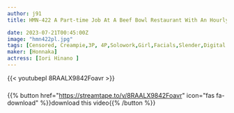 ```yaml
---
author: j91
title: HMN-422 A Part-time Job At A Beef Bowl Restaurant With An Hourly Wage Of 1000 Yen A Natural Beautiful Girl Raised In The Countryside Her First Raw Creampie Hinano Iori

date: 2023-07-21T00:45:00Z
image: "hmn422pl.jpg"
tags: [Censored, Creampie,3P, 4P,Solowork,Girl,Facials,Slender,Digital Mosaic	]
maker: [Honnaka]
actress: [Iori Hinano ]
---
```



{{< youtubepl 8RAALX9842Foavr >}}
###

{{% button href="https://streamtape.to/v/8RAALX9842Foavr" icon="fas fa-download" %}}download this video{{% /button %}}

